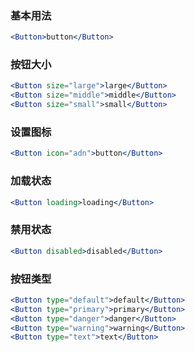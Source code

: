 ### 基本用法

```jsx
<Button>button</Button>
```

### 按钮大小

```jsx
<Button size="large">large</Button>
<Button size="middle">middle</Button>
<Button size="small">small</Button>
```

### 设置图标

```jsx
<Button icon="adn">button</Button>
```

### 加载状态

```jsx
<Button loading>loading</Button>
```

### 禁用状态

```jsx
<Button disabled>disabled</Button>
```

### 按钮类型

```jsx
<Button type="default">default</Button>
<Button type="primary">primary</Button>
<Button type="danger">danger</Button>
<Button type="warning">warning</Button>
<Button type="text">text</Button>
```
